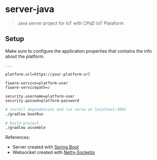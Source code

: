 # server-java

>Java server project for IoT with CPqD ​IoT Plataform

## Setup

Make sure to configure the application.properties that contains the info about the platform.
```propeties
...

platform.url=https://your-platform-url

fiware-service=platform-user
fiware-servicepath=/

security.username=platform-user
security.passwd=platform-password

```

``` bash
# install dependencies and run serve at localhost:3001
./gradlew bootRun

# build project
./gradlew assemble

```
References:
* Server created with [Spring Boot](http://projects.spring.io/spring-boot/)
* Websocket created with [Netty-Socketio](https://github.com/mrniko/netty-socketio)